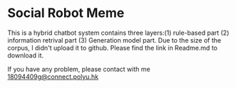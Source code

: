 # Social Robot Meme
This is a hybrid chatbot system contains three layers:(1) rule-based part (2) information retrival part (3) Generation model part. Due to the size of the corpus, I didn't upload it to github. Please find the link in Readme.md to download it.


If you have any problem, please contact with me 18094409g@connect.polyu.hk
